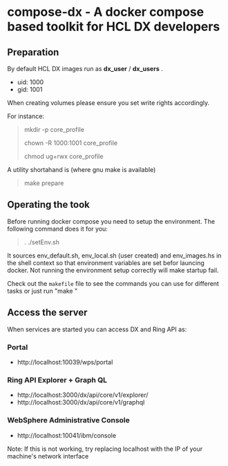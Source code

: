 # compose-dx - A docker compose based toolkit for HCL DX developers

## Preparation

By default HCL DX images run as **dx_user** / **dx_users** .

* uid: 1000
* gid: 1001

When creating volumes please ensure you set write rights accordingly.

For instance:

> mkdir -p core_profile
> 
> chown -R 1000:1001 core_profile
> 
> chmod ug+rwx core_profile

A utility shortahand is (where gnu make is available)

> make prepare

## Operating the took

Before running docker compose you need to setup the environment. The following command does it for you:

> . ./setEnv.sh

It sources env_default.sh, env_local.sh (user created) and env_images.hs in the shell context so that environment variables are set befor launcing docker.
Not running the environment setup correctly will make startup fail.

Check out the `makefile` file to see the commands you can use for different tasks or just run "make <target>"

## Access the server

When services are started you can access DX and Ring API as:

### Portal
* http://localhost:10039/wps/portal

### Ring API Explorer + Graph QL
* http://localhost:3000/dx/api/core/v1/explorer/
* http://localhost:3000/dx/api/core/v1/graphql

### WebSphere Administrative Console
* http://localhost:10041/ibm/console

Note: If this is not working, try replacing localhost with the IP of your machine's network interface
